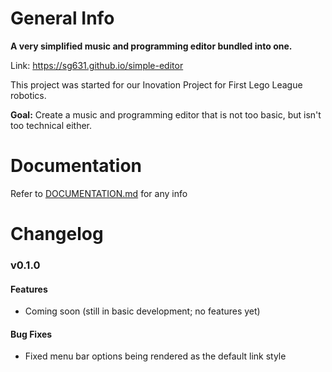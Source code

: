 # General Info
<b>A very simplified music and programming editor bundled into one.</b>

Link: https://sg631.github.io/simple-editor

This project was started for our Inovation Project for First Lego League robotics.

<b>Goal:</b> Create a music and programming editor that is not too basic, but isn't too technical either.

# Documentation
Refer to [DOCUMENTATION.md](docs/DOCUMENTATION.md) for any info

# Changelog
### v0.1.0
#### Features
* Coming soon (still in basic development; no features yet)

#### Bug Fixes
* Fixed menu bar options being rendered as the default link style
